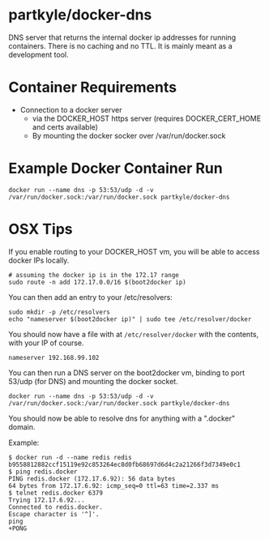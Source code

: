partkyle/docker-dns
==========

DNS server that returns the internal docker ip addresses for running containers. There is no caching and no TTL. It is mainly meant as a development tool.

Container Requirements
============

- Connection to a docker server
  - via the DOCKER_HOST https server (requires DOCKER_CERT_HOME and certs available)
  - By mounting the docker socker over /var/run/docker.sock

Example Docker Container Run
==========

```
docker run --name dns -p 53:53/udp -d -v /var/run/docker.sock:/var/run/docker.sock partkyle/docker-dns
```

OSX Tips
========

If you enable routing to your DOCKER_HOST vm, you will be able to access docker IPs locally.

```
# assuming the docker ip is in the 172.17 range
sudo route -n add 172.17.0.0/16 $(boot2docker ip)
```

You can then add an entry to your /etc/resolvers:

```
sudo mkdir -p /etc/resolvers
echo "nameserver $(boot2docker ip)" | sudo tee /etc/resolver/docker
```

You should now have a file with at `/etc/resolver/docker` with the contents, with your IP of course.

```
nameserver 192.168.99.102
```

You can then run a DNS server on the boot2docker vm, binding to port 53/udp (for DNS) and mounting the docker socket.

```
docker run --name dns -p 53:53/udp -d -v /var/run/docker.sock:/var/run/docker.sock partkyle/docker-dns
```

You should now be able to resolve dns for anything with a ".docker" domain.

Example:

```
$ docker run -d --name redis redis
b9558812882ccf15119e92c853264ec8d0fb68697d6d4c2a21266f3d7349e0c1
$ ping redis.docker
PING redis.docker (172.17.6.92): 56 data bytes
64 bytes from 172.17.6.92: icmp_seq=0 ttl=63 time=2.337 ms
$ telnet redis.docker 6379
Trying 172.17.6.92...
Connected to redis.docker.
Escape character is '^]'.
ping
+PONG
```
